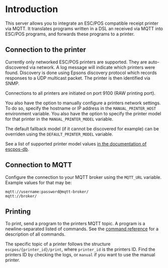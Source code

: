 # Introduction

This server allows you to integrate an ESC/POS compatible receipt printer via MQTT.
It translates programs written in a DSL an received via MQTT into ESC/POS programs, and forwards these programs to a printer.

## Connection to the printer
Currently only networked ESC/POS printers are supported.
They are auto-discovered via network.
A log message will indicate which printers were found.
Discovery is done using Epsons discovery protocol which records responses to a UDP multicast packet.
The printer is then identified via SNMP.

Connections to all printers are initiated on port 9100 (RAW printing port).

You also have the option to manually configure a printers network settings.
To do so, specify the hostname or IP address in the `MANUAL_PRINTER_HOST` environment variable.
You also have the option to specify the printer model for that printer in the `MANUAL_PRINTER_MODEL` variable.

The default fallback model (if it cannot be discovered for example) can be overriden using the `DEFAULT_PRINTER_MODEL` variable.

See a list of supported printer model values [in the documentation of escpos-db](https://docs.rs/escpos-db/0.1.2/src/escpos_db/gen.rs.html#2235).

## Connection to MQTT
Configure the connection to your MQTT broker using the `MQTT_URL` variable.
Example values for that may be:

```
mqtt://username:password@mqtt-broker/
mqtt://broker/
```

## Printing
To print, send a program to the printers MQTT topic.
A program is a newline-separated listed of commands.
See the [command reference](command-reference.md) for a description of all commands.

The specific topic of a printer follows the structure `escpos/{printer_id}/print`, where `printer_id` is the printers ID.
Find the printers ID by checking the logs, or `manual` if you want to use the manual printer.
